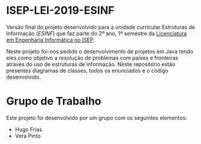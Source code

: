 # ISEP-LEI-2019-ESINF
 
Versão final do projeto desenvolvido para a unidade curricular	Estruturas de Informação (_ESINF_) que faz parte do 2º ano, 1º semestre da [Licenciatura em Engenharia Informática no ISEP](https://www.isep.ipp.pt/Course/Course/26).

Neste projeto foi-nos pedido o desenvolvimento de projetos em Java tendo eles como objetivo a resolução de problemas com países e fronteiras através do uso de estruturas de informação.
Neste repositório estão presentes diagramas de classes, todos os enunciados e o código desenvolvido.

# Grupo de Trabalho

Este projeto foi desenvolvido por um grupo com os seguintes elementos:
- Hugo Frias
- Vera Pinto
